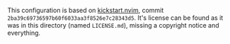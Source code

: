 This configuration is based on
[kickstart.nvim](https://github.com/nvim-lua/kickstart.nvim), commit
`2ba39c69736597b60f6033aa3f8526e7c28343d5`. It's license can be
found as it was in this directory (named `LICENSE.md`), missing a
copyright notice and everything.
